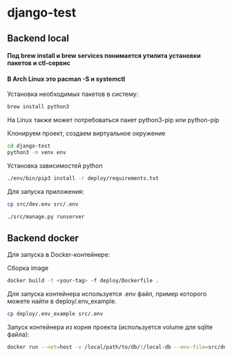 # django-test

## Backend local

#### Под brew install и brew services понимается утилита установки пакетов и ctl-сервис
#### В Arch Linux это pacman -S и systemctl

Установка необходимых пакетов в систему:

```bash
brew install python3
```

На Linux также может потребоваться пакет python3-pip или python-pip

Клонируем проект, создаем виртуальное окружение

```bash
cd django-test
python3 -m venv env
```

Установка зависимостей python

```bash
./env/bin/pip3 install -r deploy/requirements.txt
```

Для запуска приложения:
```bash
cp src/dev.env src/.env
```
```bash
./src/manage.py runserver
```
## Backend docker

Для запуска в Docker-контейнере:

Сборка image
```bash
docker build -t <your-tag> -f deploy/Dockerfile .
```

Для запуска контейнера используется .env файл, пример которого можете найти в deploy/.env_example.
```bash
cp deploy/.env_example src/.env
```

Запуск контейнера из корня проекта (используется volume для sqlite файла):
```bash
docker run --net=host -v /local/path/to/db/:/local-db --env-file=src/dev.env <your-tag>
```
